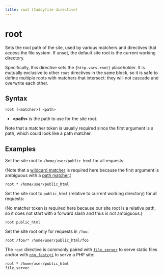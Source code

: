 ```yaml
---
title: root (Caddyfile directive)
---
```


# root

Sets the root path of the site, used by various matchers and directives that access the file system. If unset, the default site root is the current working directory.

Specifically, this directive sets the `{http.vars.root}` placeholder. It is mutually exclusive to other `root` directives in the same block, so it is safe to define multiple roots with matchers that intersect: they will not cascade and overwrite each other.


## Syntax

```caddy-d
root [<matcher>] <path>
```

- **&lt;path&gt;** is the path to use for the site root.

Note that a matcher token is usually required since the first argument is a path, which could look like a path matcher.

## Examples

Set the site root to `/home/user/public_html` for all requests:

(Note that a [wildcard matcher](/docs/caddyfile/matchers#wildcard-matchers) is required here because the first argument is ambiguous with a [path matcher](/docs/caddyfile/matchers#path-matchers).)

```caddy-d
root * /home/user/public_html
```

Set the site root to `public_html` (relative to current working directory) for all requests:

(No matcher token is required here because our site root is a relative path, so it does not start with a forward slash and thus is not ambiguous.)

```caddy-d
root public_html
```

Set the site root only for requests in `/foo`:

```caddy-d
root /foo/* /home/user/public_html/foo
```

The `root` directive is commonly paired with [`file_server`](/docs/caddyfile/directives/file_server) to serve static files and/or with [`php_fastcgi`](/docs/caddyfile/directives/php_fastcgi) to serve a PHP site:

```caddy-d
root * /home/user/public_html
file_server
```
